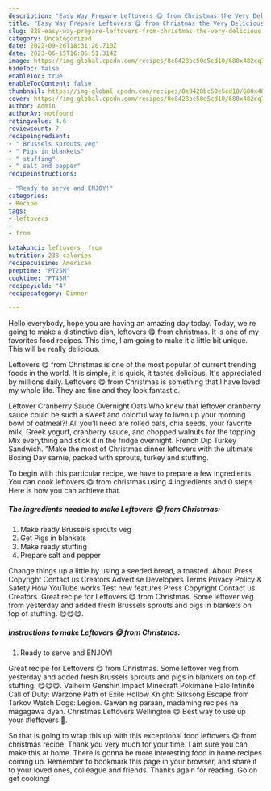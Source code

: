 ```yaml
---
description: "Easy Way Prepare Leftovers 😋 from Christmas the Very Delicious"
title: "Easy Way Prepare Leftovers 😋 from Christmas the Very Delicious"
slug: 828-easy-way-prepare-leftovers-from-christmas-the-very-delicious
category: Uncategorized
date: 2022-09-26T18:31:20.710Z
date: 2023-06-15T16:06:51.314Z
image: https://img-global.cpcdn.com/recipes/8e8428bc50e5cd10/680x482cq70/leftovers-from-christmas-recipe-main-photo.jpg
hideToc: false
enableToc: true
enableTocContent: false
thumbnail: https://img-global.cpcdn.com/recipes/8e8428bc50e5cd10/680x482cq70/leftovers-from-christmas-recipe-main-photo.jpg
cover: https://img-global.cpcdn.com/recipes/8e8428bc50e5cd10/680x482cq70/leftovers-from-christmas-recipe-main-photo.jpg
author: Admin
authorAv: notfound
ratingvalue: 4.6
reviewcount: 7
recipeingredient:
- " Brussels sprouts veg"
- " Pigs in blankets"
- " stuffing"
- " salt and pepper"
recipeinstructions:

- "Ready to serve and ENJOY!"
categories:
- Recipe
tags:
- leftovers
- 
- from

katakunci: leftovers  from 
nutrition: 238 calories
recipecuisine: American
preptime: "PT25M"
cooktime: "PT45M"
recipeyield: "4"
recipecategory: Dinner

---
```



Hello everybody, hope you are having an amazing day today. Today, we're going to make a distinctive dish, leftovers 😋 from christmas. It is one of my favorites food recipes. This time, I am going to make it a little bit unique. This will be really delicious.

Leftovers 😋 from Christmas is one of the most popular of current trending foods in the world. It is simple, it is quick, it tastes delicious. It's appreciated by millions daily. Leftovers 😋 from Christmas is something that I have loved my whole life. They are fine and they look fantastic.

Leftover Cranberry Sauce Overnight Oats Who knew that leftover cranberry sauce could be such a sweet and colorful way to liven up your morning bowl of oatmeal?! All you&#39;ll need are rolled oats, chia seeds, your favorite milk, Greek yogurt, cranberry sauce, and chopped walnuts for the topping. Mix everything and stick it in the fridge overnight. French Dip Turkey Sandwich. &#34;Make the most of Christmas dinner leftovers with the ultimate Boxing Day sarnie, packed with sprouts, turkey and stuffing.


To begin with this particular recipe, we have to prepare a few ingredients. You can cook leftovers 😋 from christmas using 4 ingredients and 0 steps. Here is how you can achieve that.

<!--inarticleads1-->

##### The ingredients needed to make Leftovers 😋 from Christmas:

1. Make ready  Brussels sprouts veg
1. Get  Pigs in blankets
1. Make ready  stuffing
1. Prepare  salt and pepper


Change things up a little by using a seeded bread, a toasted. About Press Copyright Contact us Creators Advertise Developers Terms Privacy Policy &amp; Safety How YouTube works Test new features Press Copyright Contact us Creators. Great recipe for Leftovers 😋 from Christmas. Some leftover veg from yesterday and added fresh Brussels sprouts and pigs in blankets on top of stuffing. 😋😋😋. 

<!--inarticleads2-->

##### Instructions to make Leftovers 😋 from Christmas:


1. Ready to serve and ENJOY!

Great recipe for Leftovers 😋 from Christmas. Some leftover veg from yesterday and added fresh Brussels sprouts and pigs in blankets on top of stuffing. 😋😋😋. Valheim Genshin Impact Minecraft Pokimane Halo Infinite Call of Duty: Warzone Path of Exile Hollow Knight: Silksong Escape from Tarkov Watch Dogs: Legion. Gawan ng paraan, madaming recipes na magagawa dyan. Christmas Leftovers Wellington 😋 Best way to use up your #leftovers 🥰. 

So that is going to wrap this up with this exceptional food leftovers 😋 from christmas recipe. Thank you very much for your time. I am sure you can make this at home. There is gonna be more interesting food in home recipes coming up. Remember to bookmark this page in your browser, and share it to your loved ones, colleague and friends. Thanks again for reading. Go on get cooking!
